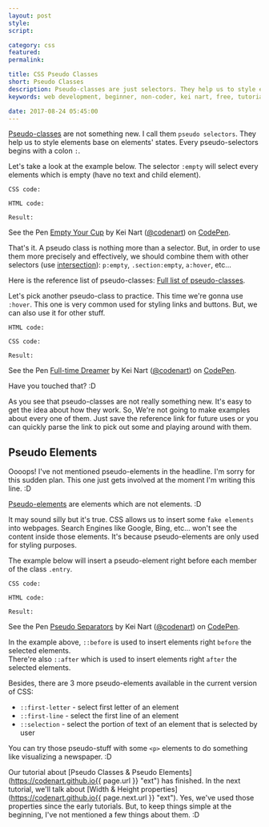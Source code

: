 ```yaml
---
layout: post
style:
script:

category: css
featured:
permalink:

title: CSS Pseudo Classes
short: Pseudo Classes
description: Pseudo-classes are just selectors. They help us to style elements base on elements' states. <br>For example, we can make a link look different when it is hovered. <br>Let's talk about these amazing selectors.
keywords: web development, beginner, non-coder, kei nart, free, tutorial, coding, programming, code nart, html, css, pseudo classes

date: 2017-08-24 05:45:00
---
```


[Pseudo-classes](https://www.w3schools.com/css/css_pseudo_classes.asp "ext")
are not something new. I call them `pseudo selectors`. They help us to style
elements base on elements' states. Every pseudo-selectors begins with a colon `:`.

Let's take a look at the example below. The selector `:empty` will select every
elements which is empty (have no text and child element).

`CSS code:`
<script src="https://gist.github.com/codenart/5643dd3c4db3fd8851f8abcf41fcdc58.js">
</script>

`HTML code:`
<script src="https://gist.github.com/codenart/32f0b6a816a991f70c5735c8770bc7f4.js">
</script>

`Result:`

<p data-height="500" data-theme-id="light" data-slug-hash="Jrbayp"
   data-default-tab="result" data-user="codenart" data-embed-version="2"
   data-pen-title="Empty Your Cup" class="codepen">
   See the Pen <a href="https://codepen.io/codenart/pen/Jrbayp/">Empty Your Cup</a>
   by Kei Nart (<a href="https://codepen.io/codenart">@codenart</a>) on
   <a href="https://codepen.io">CodePen</a>.
</p>
<script async src="https://production-assets.codepen.io/assets/embed/ei.js"></script>

That's it. A pseudo class is nothing more than a selector. But, in order to use
them more precisely and effectively, we should combine them with other selectors
(use [intersection](https://codenart.github.io/css/2017/08/24/css-7-combining-selectors.html#1-union--intersection "ext")):
`p:empty`, `.section:empty`, `a:hover`, etc...

Here is the reference list of pseudo-classes:
[Full list of pseudo-classes](https://www.w3schools.com/css/css_pseudo_classes.asp "ext").

Let's pick another pseudo-class to practice. This time we're gonna use `:hover`.
This one is very common used for styling links and buttons. But, we can also use
it for other stuff.

`HTML code:`
<script src="https://gist.github.com/codenart/086b1dcc5bf29eea1dec26cedcb8a906.js">
</script>

`CSS code:`
<script src="https://gist.github.com/codenart/edf0e5dfa5ccd7fb8ce0642f6239e7d3.js">
</script>

`Result:`

<p data-height="500" data-theme-id="light" data-slug-hash="xXRajW"
   data-default-tab="result" data-user="codenart" data-embed-version="2"
   data-pen-title="Full-time Dreamer" class="codepen">
   See the Pen <a href="https://codepen.io/codenart/pen/xXRajW/">Full-time Dreamer</a>
   by Kei Nart (<a href="https://codepen.io/codenart">@codenart</a>) on
   <a href="https://codepen.io">CodePen</a>.
</p>
<script async src="https://production-assets.codepen.io/assets/embed/ei.js"></script>

Have you touched that? :D  

As you see that pseudo-classes are not really something new. It's easy to get
the idea about how they work. So, We're not going to make examples about every
one of them. Just save the reference link for future uses or you can quickly
parse the link to pick out some and playing around with them.

## Pseudo Elements

Oooops! I've not mentioned pseudo-elements in the headline. I'm sorry for this
sudden plan. This one just gets involved at the moment I'm writing this line. :D

[Pseudo-elements](https://www.w3schools.com/css/css_pseudo_elements.asp "ext")
are elements which are not elements. :D

It may sound silly but it's true. CSS allows us to insert some `fake elements`
into webpages. Search Engines like Google, Bing, etc... won't see the content
inside those elements. It's because pseudo-elements are only used for styling purposes.

The example below will insert a pseudo-element right before each member of
the class `.entry`.

`CSS code:`
<script src="https://gist.github.com/codenart/683213000907ad807e637d4a108de6c1.js">
</script>

`HTML code:`
<script src="https://gist.github.com/codenart/10b094a41a289c4334e5549d67e98977.js">
</script>

`Result:`

<p data-height="500" data-theme-id="light" data-slug-hash="GMNXXb"
   data-default-tab="result" data-user="codenart" data-embed-version="2"
   data-pen-title="Pseudo Separators" class="codepen">
   See the Pen <a href="https://codepen.io/codenart/pen/GMNXXb/">Pseudo Separators</a>
   by Kei Nart (<a href="https://codepen.io/codenart">@codenart</a>) on
   <a href="https://codepen.io">CodePen</a>.
</p>
<script async src="https://production-assets.codepen.io/assets/embed/ei.js"></script>

In the example above, `::before` is used to insert elements right `before` the
selected elements.  
There're also `::after` which is used to insert elements right `after` the
selected elements.  

Besides, there are 3 more pseudo-elements available in the current version of
CSS:

- `::first-letter` - select first letter of an element
- `::first-line` - select the first line of an element
- `::selection` - select the portion of text of an element that is selected by user

You can try those pseudo-stuff with some `<p>` elements to do something like
visualizing a newspaper. :D

Our tutorial about
[Pseudo Classes & Pseudo Elements](https://codenart.github.io{{ page.url }} "ext")
has finished. In the next tutorial, we'll talk about
[Width & Height properties](https://codenart.github.io{{ page.next.url }} "ext").
Yes, we've used those properties since the early tutorials. But, to keep things
simple at the beginning, I've not mentioned a few things about them. :D
